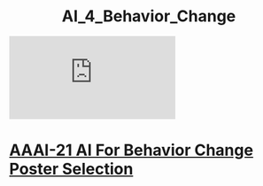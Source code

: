 <center><H1>AI_4_Behavior_Change</h1></center>
<embed src="https://github.com/Shashi18/AI_4_Behavior_Change/blob/main/AAAI21_Poster.pdf">
<h1><a href="https://ai4bc.github.io/ai4bc21/posters.html">AAAI-21 AI For Behavior Change Poster Selection</a> <h1>
